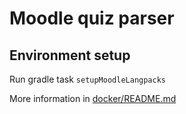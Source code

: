# Moodle quiz parser

## Environment setup

Run gradle task `setupMoodleLangpacks`

More information in [docker/README.md](docker/README.md)

